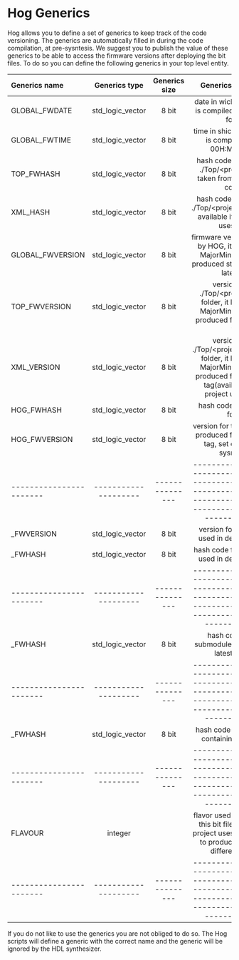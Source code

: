 # Hog Generics

Hog allows you to define a set of generics to keep track of the code versioning. 
The generics are automatically filled in during the code compilation, at pre-sysntesis.
We suggest you to publish the value of these generics to be able to access the firmware versions after deploying the bit files.
To do so you can define the following generics in your top level entity.

| Generics name         | Generics type      | Generics size | Generics description                                                                                                           |
|:----------------------|:------------------:|:-------------:|:------------------------------------------------------------------------------------------------------------------------------:|
| GLOBAL_FWDATE         | std_logic_vector   | 8 bit         | date in wich the firmware is compiled it uses d m Y format                                                                     |
| GLOBAL_FWTIME         | std_logic_vector   | 8 bit         | time in shich the firmware is compiled it uses 00H:M:S fromat                                                                  | 
| TOP_FWHASH            | std_logic_vector   | 8 bit         | hash code for the folder ./Top/<project_name> taken from the latest git commit                                                 | 
| XML_HASH              | std_logic_vector   | 8 bit         | hash code for the folder ./Top/<project_name>/xml, available if your project uses IPbus                                        |
| GLOBAL_FWVERSION      | std_logic_vector   | 8 bit         | firmware version produced by HOG, it has the form MajorMinorCommit, is produced starting from the latest tag                   | 
| TOP_FWVERSION         | std_logic_vector   | 8 bit         | version for the ./Top/<project_name> folder, it has the form MajorMinorCommit, is produced from the latest tag                 |
| XML_VERSION           | std_logic_vector   | 8 bit         | version for the ./Top/<project_name>/xml folder, it has the form MajorMinorCommit, is produced from the latest tag(available if your project uses IPbus) | 
| HOG_FWHASH            | std_logic_vector   | 8 bit         | hash code for the HOG folder                                                                                                   | 
| HOG_FWVERSION         | std_logic_vector   | 8 bit         | version for the Hog folder, produced from the latest tag, set during pre-sysntehsis                                            |
|-----------------------|--------------------|---------------|--------------------------------------------------------------------------------------------------------------------------------|
| <MYLIB>_FWVERSION     | std_logic_vector   | 8 bit         | version for the list files used in defining library <MYLIB>                                                                    |
| <MYLIB>_FWHASH        | std_logic_vector   | 8 bit         | hash code for the list files used in defining library <MYLIB>                                                                  |
|-----------------------|--------------------|---------------|--------------------------------------------------------------------------------------------------------------------------------|
| <MYSUBMODULE0>_FWHASH | std_logic_vector   | 8 bit         | hash code for the submodule <MYSUBMODULE> taken from its latest commit                                                         |
|-----------------------|--------------------|---------------|--------------------------------------------------------------------------------------------------------------------------------|
| <MYEXTLIB>_FWHASH     | std_logic_vector   | 8 bit         | hash code for the list file containing the <MYEXTLIB> library                                                                  |
|-----------------------|--------------------|---------------|--------------------------------------------------------------------------------------------------------------------------------|
| FLAVOUR               | integer            |               | flavor used for generating this bit file, set if ypour project uses HOG flavours to produce bit files for different FPGAs      |
|-----------------------|--------------------|---------------|--------------------------------------------------------------------------------------------------------------------------------|

If you do not like to use the generics you are not obliged to do so.
The Hog scripts will define a generic with the correct name and the generic will be ignored by the HDL synthesizer.

